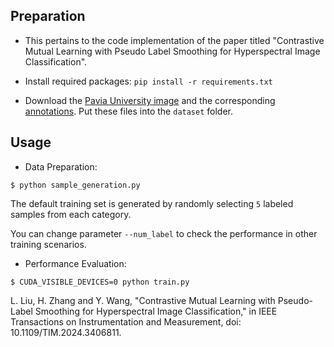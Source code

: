 
## Preparation
* This pertains to the code implementation of the paper titled "Contrastive Mutual Learning with Pseudo Label Smoothing for Hyperspectral Image Classification".
* Install required packages: `pip install -r requirements.txt`

* Download the [Pavia University image](http://www.ehu.eus/ccwintco/uploads/e/ee/PaviaU.mat) and the corresponding [annotations](http://www.ehu.eus/ccwintco/uploads/5/50/PaviaU_gt.mat). Put these files into the `dataset` folder.

## Usage
* Data Preparation:
```
$ python sample_generation.py
``` 

  The default training set is generated by randomly selecting `5` labeled samples from each category.
  
  You can change parameter `--num_label` to check the performance in other training scenarios.
  
* Performance Evaluation:
```
$ CUDA_VISIBLE_DEVICES=0 python train.py
```
L. Liu, H. Zhang and Y. Wang, "Contrastive Mutual Learning with Pseudo-Label Smoothing for Hyperspectral Image Classification," in IEEE Transactions on Instrumentation and Measurement, doi: 10.1109/TIM.2024.3406811.
